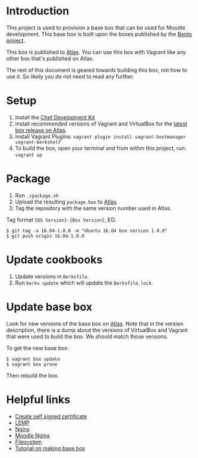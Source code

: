 # Introduction

This project is used to provision a base box that can be used for Moodle development.  This
base box is built upon the boxes published by the [Bento project](https://github.com/chef/bento).

This box is published to [Atlas](https://atlas.hashicorp.com/moodlerooms).  You can
use this box with Vagrant like any other box that's published on Atlas.

The rest of this document is geared towards building this box, not how to use it.  So likely
you do not need to read any further.

# Setup

1. Install the [Chef Development Kit](https://downloads.chef.io/chef-dk/)
2. Install recommended versions of Vagrant and VirtualBox for the [latest box release on Atlas](https://atlas.hashicorp.com/moodlerooms/boxes/ubuntu-16.04-moodle-dev).
3. Install Vagrant Plugins: `vagrant plugin install vagrant-hostmanager vagrant-berkshelf`
4. To build the box, open your terminal and from within this project, run: `vagrant up`

# Package

1. Run `./package.sh`
2. Upload the resulting `package.box` to [Atlas](https://atlas.hashicorp.com/moodlerooms).
3. Tag the repository with the same version number used in Atlas.

Tag format `{OS Version}-{Box Version}`, EG:

    $ git tag -a 16.04-1.0.0 -m "Ubuntu 16.04 box version 1.0.0"
    $ git push origin 16.04-1.0.0

# Update cookbooks

1. Update versions in `Berksfile`.
2. Run `berks update` which will update the `Berksfile.lock`.

# Update base box

Look for new versions of the base box on [Atlas](https://atlas.hashicorp.com/bento/boxes/ubuntu-16.04).
Note that in the version description, there is a dump about the versions of VirtualBox and Vagrant that
were used to build the box.  We should match those versions.

To get the new base box:

    $ vagrant box update
    $ vagrant box prune

Then rebuild the box.

# Helpful links

* [Create self signed certificate](https://www.digitalocean.com/community/tutorials/how-to-create-a-self-signed-ssl-certificate-for-nginx-in-ubuntu-16-04)
* [LEMP](https://www.digitalocean.com/community/tutorials/how-to-install-linux-nginx-mysql-php-lemp-stack-in-ubuntu-16-04)
* [Nginx](https://www.digitalocean.com/community/tutorials/how-to-install-nginx-on-ubuntu-16-04)
* [Moodle Nginx](https://docs.moodle.org/31/en/Nginx)
* [Filesystem](https://help.ubuntu.com/community/LinuxFilesystemTreeOverview)
* [Tutorial on making base box](https://scotch.io/tutorials/how-to-create-a-vagrant-base-box-from-an-existing-one)
